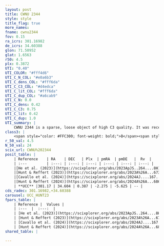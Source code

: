 ```yaml
---
layout: post
title: CWNU 2344
style: style
title_flag: true
more_names: 
fname: cwnu2344
fov: 0.15
ra_icrs: 301.16982
de_icrs: 34.60388
glon: 71.50952
glat: 1.6563
r50: 4.5
plx: 0.3872
UTI: "0.40"
UTI_COLOR: "#fff4d6"
UTI_C_N_COL: "#e0a6b3"
UTI_C_dens_COL: "#fff6da"
UTI_C_C3_COL: "#d4edca"
UTI_C_lit_COL: "#fff6da"
UTI_C_dup_COL: "#a6cab9"
UTI_C_N: 0.0
UTI_C_dens: 0.42
UTI_C_C3: 0.75
UTI_C_lit: 0.42
UTI_C_dup: 1.0
UTI_summary: |
    CWNU 2344 is a sparse, loose object of high C3 quality. It was recently reported in the literature.<br><br><span style="color: #99180f; font-weight: bold;">Warning: </span>contains less than 25 stars with <i>P>0.5</i> estimated.
class3: |
    <span style="color: #FFC300; font-weight: bold;">B</span><span style="color: green; font-weight: bold;">A</span>
r_50_val: 4.5
N_50_val: 24
scix_url: CWNU%202344
posit_table: |
    | Reference    | RA    | DEC   | Plx  | pmRA  | pmDE   |  Rv  |
    | :---         | :---: | :---: | :---: | :---: | :---: | :---: |
    |[He et al. (2023)](https://scixplorer.org/abs/2023ApJS..264....8H) | 301.174 | 34.623 | 0.383 | -2.274 | -5.621 | -7.45 |
    |[Hunt & Reffert (2023)](https://scixplorer.org/abs/2023A%26A...673A.114H) | 301.149 | 34.594 | 0.379 | -2.262 | -5.625 | -7.356 |
    |[Cavallo et al. (2024)](https://scixplorer.org/abs/2024AJ....167...12C) | 301.158 | 34.608 | 0.38 | -- | -- | -- |
    |[Hunt & Reffert (2024)](https://scixplorer.org/abs/2024A%26A...686A..42H) | 301.149 | 34.594 | 0.379 | -2.262 | -5.625 | -7.356 |
    | **UCC** |301.17 | 34.604 | 0.387 | -2.275 | -5.625 | -- | 
cds_radec: 301.16982,+34.60388
carousel: UCC_HUNT23
fpars_table: |
    | Reference |  Values |
    | :---  |  :---:  |
    | [He et al. (2023)](https://scixplorer.org/abs/2023ApJS..264....8H) | `A0=2.15, m-M=11.85, logAge=8.65` |
    | [Hunt & Reffert (2023)](https://scixplorer.org/abs/2023A%26A...673A.114H) | `AV50=2.161, diffAV50=2.084, MOD50=11.905, logAge50=8.01` |
    | [Cavallo et al. (2024)](https://scixplorer.org/abs/2024AJ....167...12C) | `AV50=2.22, dMod50=12.0, logAge50=8.06, [Fe/H]50=0.33` |
    | [Hunt & Reffert (2024)](https://scixplorer.org/abs/2024A%26A...686A..42H) | `MassJ=305.940` |
shared_table: |
    
---
```

